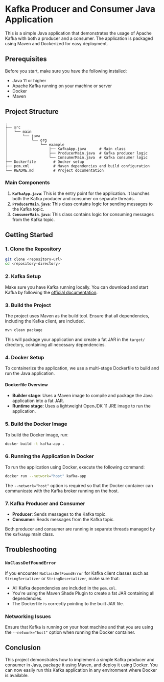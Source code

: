 # Kafka Producer and Consumer Java Application

This is a simple Java application that demonstrates the usage of Apache Kafka with both a producer and a consumer. The application is packaged using Maven and Dockerized for easy deployment.

## Prerequisites

Before you start, make sure you have the following installed:

- Java 11 or higher
- Apache Kafka running on your machine or server
- Docker
- Maven

## Project Structure

```
.
├── src
│   └── main
│       └── java
│           └── org
│               └── example
│                   ├── KafkaApp.java      # Main class
│                   ├── ProducerMain.java  # Kafka producer logic
│                   └── ConsumerMain.java  # Kafka consumer logic
├── Dockerfile        # Docker setup
├── pom.xml           # Maven dependencies and build configuration
└── README.md         # Project documentation
```

### Main Components

1. **`KafkaApp.java`**: This is the entry point for the application. It launches both the Kafka producer and consumer on separate threads.
2. **`ProducerMain.java`**: This class contains logic for sending messages to the Kafka topic.
3. **`ConsumerMain.java`**: This class contains logic for consuming messages from the Kafka topic.

## Getting Started

### 1. Clone the Repository

```bash
git clone <repository-url>
cd <repository-directory>
```

### 2. Kafka Setup

Make sure you have Kafka running locally. You can download and start Kafka by following the [official documentation](https://kafka.apache.org/quickstart).

### 3. Build the Project

The project uses Maven as the build tool. Ensure that all dependencies, including the Kafka client, are included.

```bash
mvn clean package
```

This will package your application and create a fat JAR in the `target/` directory, containing all necessary dependencies.

### 4. Docker Setup

To containerize the application, we use a multi-stage Dockerfile to build and run the Java application.

#### Dockerfile Overview

- **Builder stage**: Uses a Maven image to compile and package the Java application into a fat JAR.
- **Runtime stage**: Uses a lightweight OpenJDK 11 JRE image to run the application.

### 5. Build the Docker Image

To build the Docker image, run:

```bash
docker build -t kafka-app .
```

### 6. Running the Application in Docker

To run the application using Docker, execute the following command:

```bash
docker run --network="host" kafka-app
```

The `--network="host"` option is required so that the Docker container can communicate with the Kafka broker running on the host.

### 7. Kafka Producer and Consumer

- **Producer**: Sends messages to the Kafka topic.
- **Consumer**: Reads messages from the Kafka topic.

Both producer and consumer are running in separate threads managed by the `KafkaApp` main class.

## Troubleshooting

### `NoClassDefFoundError`
If you encounter `NoClassDefFoundError` for Kafka client classes such as `StringSerializer` or `StringDeserializer`, make sure that:

- All Kafka dependencies are included in the `pom.xml`.
- You're using the Maven Shade Plugin to create a fat JAR containing all dependencies.
- The Dockerfile is correctly pointing to the built JAR file.

### Networking Issues
Ensure that Kafka is running on your host machine and that you are using the `--network="host"` option when running the Docker container.

## Conclusion

This project demonstrates how to implement a simple Kafka producer and consumer in Java, package it using Maven, and deploy it using Docker. You can now easily run this Kafka application in any environment where Docker is available.
